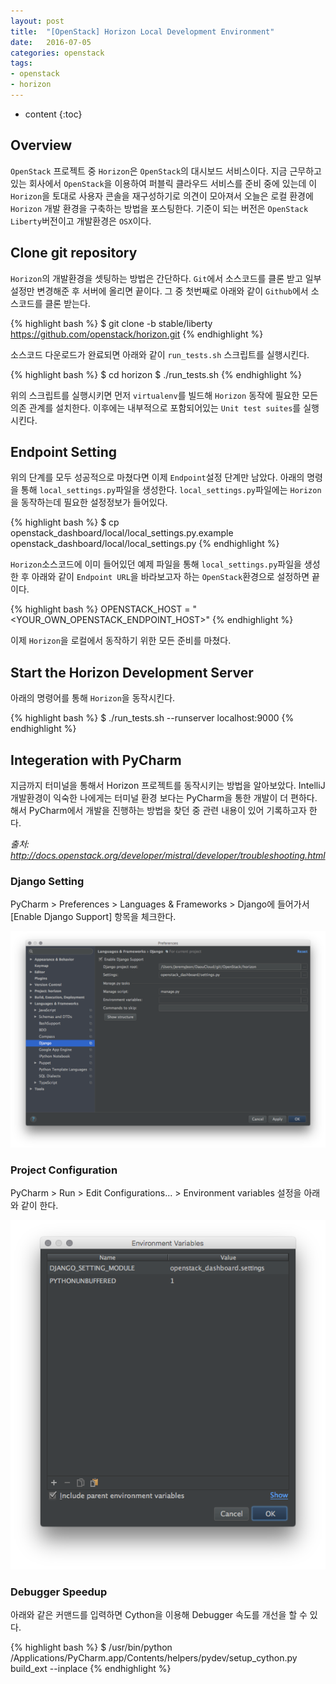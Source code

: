 ```yaml
---
layout: post
title:  "[OpenStack] Horizon Local Development Environment"
date:   2016-07-05
categories: openstack
tags:
- openstack
- horizon
---
```


* content
{:toc}

## Overview
`OpenStack` 프로젝트 중 `Horizon`은 `OpenStack`의 대시보드 서비스이다.
지금 근무하고 있는 회사에서 `OpenStack`을 이용하여 퍼블릭 클라우드 서비스를 준비 중에 있는데 이 `Horizon`을 토대로 사용자 콘솔을 재구성하기로 의견이 모아져서 오늘은 로컬 환경에 `Horizon` 개발 환경을 구축하는 방법을 포스팅한다.
기준이 되는 버전은 `OpenStack Liberty`버전이고 개발환경은 `OSX`이다.

## Clone git repository
`Horizon`의 개발환경을 셋팅하는 방법은 간단하다. `Git`에서 소스코드를 클론 받고 일부 설정만 변경해준 후 서버에 올리면 끝이다.
그 중 첫번째로 아래와 같이 `Github`에서 소스코드를 클론 받는다.

{% highlight bash %}
$ git clone -b stable/liberty https://github.com/openstack/horizon.git
{% endhighlight %}

소스코드 다운로드가 완료되면 아래와 같이 `run_tests.sh` 스크립트를 실행시킨다.

{% highlight bash %}
$ cd horizon
$ ./run_tests.sh
{% endhighlight %}

위의 스크립트를 실행시키면 먼저 `virtualenv`를 빌드해 `Horizon` 동작에 필요한 모든 의존 관계를 설치한다. 이후에는 내부적으로 포함되어있는 `Unit test suites`를 실행시킨다.

  
## Endpoint Setting

위의 단계를 모두 성공적으로 마쳤다면 이제 `Endpoint`설정 단계만 남았다.
아래의 명령을 통해 `local_settings.py`파일을 생성한다. 
`local_settings.py`파일에는 `Horizon`을 동작하는데 필요한 설정정보가 들어있다.

{% highlight bash %}
$ cp openstack_dashboard/local/local_settings.py.example openstack_dashboard/local/local_settings.py
{% endhighlight %}

`Horizon`소스코드에 이미 들어있던 예제 파일을 통해 `local_settings.py`파일을 생성한 후 아래와 같이 `Endpoint URL`을 바라보고자 하는 `OpenStack`환경으로 설정하면 끝이다.

{% highlight bash %}
OPENSTACK_HOST = "<YOUR_OWN_OPENSTACK_ENDPOINT_HOST>"
{% endhighlight %}

이제 `Horizon`을 로컬에서 동작하기 위한 모든 준비를 마쳤다.

## Start the Horizon Development Server

아래의 명령어를 통해 `Horizon`을 동작시킨다.

{% highlight bash %}
$ ./run_tests.sh --runserver localhost:9000
{% endhighlight %}

## Integeration with PyCharm

지금까지 터미널을 통해서 Horizon 프로젝트를 동작시키는 방법을 알아보았다. IntelliJ 개발환경이 익숙한 나에게는 터미널 환경 보다는 PyCharm을 통한 개발이 더 편하다.<br/>
해서 PyCharm에서 개발을 진행하는 방법을 찾던 중 관련 내용이 있어 기록하고자 한다.

*출처: http://docs.openstack.org/developer/mistral/developer/troubleshooting.html*

### Django Setting

PyCharm > Preferences > Languages & Frameworks > Django에 들어가서 [Enable Django Support] 항목을 체크한다.

![Pycharm Django Setting](/static/post_image/openstack_pycharm_django_setting.png)

### Project Configuration

PyCharm > Run > Edit Configurations... > Environment variables 설정을 아래와 같이 한다.

![Pycharm Django Setting](/static/post_image/openstack_pycharm_project_configuration.png)

### Debugger Speedup

아래와 같은 커맨드를 입력하면 Cython을 이용해 Debugger 속도를 개선을 할 수 있다.

{% highlight bash %}
$ /usr/bin/python /Applications/PyCharm.app/Contents/helpers/pydev/setup_cython.py build_ext --inplace
{% endhighlight %}